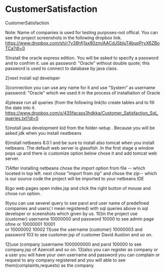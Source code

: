 # CustomerSatisfaction
CustomerSatisfaction


Note: Name of companies is used for testing purposes-not offical.
You can see the project screenshots in the following dropbox link.
https://www.dropbox.com/sh/r7y38hfj1sx80zm/AACdJSbIuT4bupPryX6ZBoTCa?dl=0
 
1)Install the oracle express edition. You will be asked to specify a password and to confrim it. 
use as password: "Oracle" without double quote;
this password is used to connect to database by java class.

2)next install sql developer   

3)connection you can use any name for it
and use "System" as username
password:  "Oracle" which we used it in the process of installiation of Oracle

4)please run all queries (from the following link)to create tables and to fill the date into it. 
https://www.dropbox.com/s/435facass3hdkka/Customer_Satisfaction_Sql_queries.txt?dl=0

5)install  java development kid  from the folder-setup .
Because you will be asked jdk when you install neatbeans

6)install netbeans 8.0.1  and be sure to install also tomcat  when you install netbeans .The default web server is glassfish 
.In the first stage a window pops up  and there is customize option below chose it and add tomcat web server.

7)After installing netbeans chose the import option from file -- which loceted in top left.
next chose "import from zip" and chose the zip-- which is our source code 
the project will be imported to your netbeans IDE

8)go web pages open index.jsp and click the right button of mouse and chose run option. 

9)you can use severel query to see parol and user name of predefined companies and users( I mean registered) with sql  queries above  in sql developer or sceenshots which given by us. 
10)in the project use (customer) username 10000000 and  password 10000 to see admin page ofme
or                  10000001                10001  
or                     10000002                10002
11)use the  username (customer)  10000003 and   password 103
to see customer.jsp of customer David Austion and so on.

12)use  (company )username 1000000000  and parol  100000
to see company.jsp of Azercell and so on. 
13)also you can register as company or a user you will have your own username and password
you can complain or request to any company registered and you will able to see them(complaints,requests) as the company.





